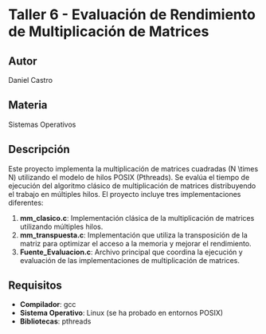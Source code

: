 # Taller 6 - Evaluación de Rendimiento de Multiplicación de Matrices

## Autor
Daniel Castro

## Materia
Sistemas Operativos

## Descripción
Este proyecto implementa la multiplicación de matrices cuadradas \(N \times N\) utilizando el modelo de hilos POSIX (Pthreads). Se evalúa el tiempo de ejecución del algoritmo clásico de multiplicación de matrices distribuyendo el trabajo en múltiples hilos. El proyecto incluye tres implementaciones diferentes:

1. **mm_clasico.c**: Implementación clásica de la multiplicación de matrices utilizando múltiples hilos.
2. **mm_transpuesta.c**: Implementación que utiliza la transposición de la matriz para optimizar el acceso a la memoria y mejorar el rendimiento.
3. **Fuente_Evaluacion.c**: Archivo principal que coordina la ejecución y evaluación de las implementaciones de multiplicación de matrices.

## Requisitos
- **Compilador**: gcc
- **Sistema Operativo**: Linux (se ha probado en entornos POSIX)
- **Bibliotecas**: pthreads